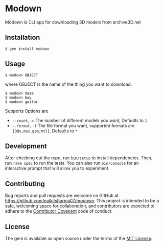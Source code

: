# Modown

Modown is CLI app for downloading 3D models from archive3D.net

## Installation

    $ gem install modown

## Usage

	$ modown OBJECT

where OBJECT is the name of the thing you want to download.

	$ modown maze
	$ modown boy
	$ modown guitar

Supports Options are
* `--count,-c` The number of different models you want, Defaults to `1`
* `--format,-f` The file format you want, supported formats are `[3ds,max,gsm,mtl]`,  Defaults to `*`


## Development

After checking out the repo, run `bin/setup` to install dependencies. Then, run `rake spec` to run the tests. You can also run `bin/console` for an interactive prompt that will allow you to experiment.

## Contributing

Bug reports and pull requests are welcome on GitHub at https://github.com/pulkitsharma07/modown. This project is intended to be a safe, welcoming space for collaboration, and contributors are expected to adhere to the [Contributor Covenant](contributor-covenant.org) code of conduct.


## License

The gem is available as open source under the terms of the [MIT License](http://opensource.org/licenses/MIT).


